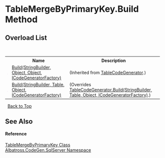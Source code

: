 # TableMergeByPrimaryKey.Build Method 
 


## Overload List
&nbsp;<table><tr><th></th><th>Name</th><th>Description</th></tr><tr><td>![Public method](media/pubmethod.gif "Public method")</td><td><a href="M_Albatross_CodeGen_SqlServer_TableCodeGenerator_Build_1.md">Build(StringBuilder, Object, Object, ICodeGeneratorFactory)</a></td><td> (Inherited from <a href="T_Albatross_CodeGen_SqlServer_TableCodeGenerator.md">TableCodeGenerator</a>.)</td></tr><tr><td>![Public method](media/pubmethod.gif "Public method")</td><td><a href="M_Albatross_CodeGen_SqlServer_TableMergeByPrimaryKey_Build.md">Build(StringBuilder, Table, Object, ICodeGeneratorFactory)</a></td><td> (Overrides <a href="M_Albatross_CodeGen_SqlServer_TableCodeGenerator_Build.md">TableCodeGenerator.Build(StringBuilder, Table, Object, ICodeGeneratorFactory)</a>.)</td></tr></table>&nbsp;
<a href="#tablemergebyprimarykey.build-method">Back to Top</a>

## See Also


#### Reference
<a href="T_Albatross_CodeGen_SqlServer_TableMergeByPrimaryKey.md">TableMergeByPrimaryKey Class</a><br /><a href="N_Albatross_CodeGen_SqlServer.md">Albatross.CodeGen.SqlServer Namespace</a><br />